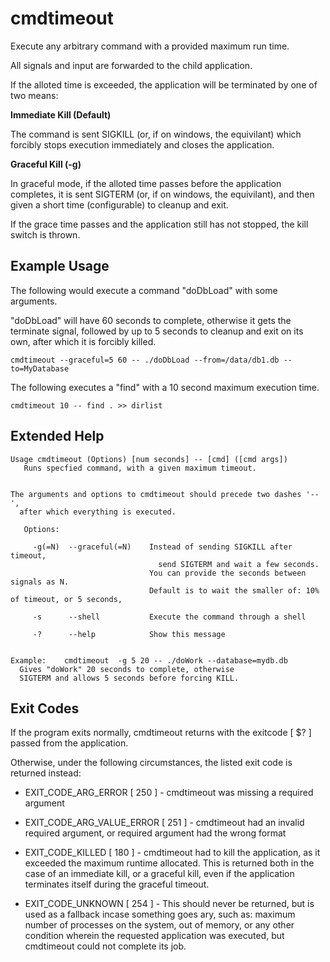 # cmdtimeout
Execute any arbitrary command with a provided maximum run time.

All signals and input are forwarded to the child application.

If the alloted time is exceeded, the application will be terminated by one of two means:

**Immediate Kill (Default)**

The command is sent SIGKILL (or, if on windows, the equivilant) which forcibly stops execution immediately and closes the application.

**Graceful Kill (\-g)**

In graceful mode, if the alloted time passes before the application completes, it is sent SIGTERM (or, if on windows, the equivilant), and then given a short time (configurable) to cleanup and exit.

If the grace time passes and the application still has not stopped, the kill switch is thrown.


Example Usage
-------------

The following would execute a command "doDbLoad" with some arguments.

"doDbLoad" will have 60 seconds to complete, otherwise it gets the terminate signal, followed by up to 5 seconds to cleanup and exit on its own, after which it is forcibly killed.

	cmdtimeout --graceful=5 60 -- ./doDbLoad --from=/data/db1.db --to=MyDatabase


The following executes a "find" with a 10 second maximum execution time.

	cmdtimeout 10 -- find . >> dirlist


Extended Help
-------------

	Usage cmdtimeout (Options) [num seconds] -- [cmd] ([cmd args])
	   Runs specfied command, with a given maximum timeout.


	The arguments and options to cmdtimeout should precede two dashes '--',
	  after which everything is executed.

	   Options:

		 -g(=N)  --graceful(=N)    Instead of sending SIGKILL after timeout,
									 send SIGTERM and wait a few seconds.
								   You can provide the seconds between signals as N.
								   Default is to wait the smaller of: 10% of timeout, or 5 seconds,

		 -s      --shell           Execute the command through a shell

		 -?      --help            Show this message


	Example:    cmdtimeout  -g 5 20 -- ./doWork --database=mydb.db
	  Gives "doWork" 20 seconds to complete, otherwise 
	  SIGTERM and allows 5 seconds before forcing KILL.


Exit Codes
----------

If the program exits normally, cmdtimeout returns with the exitcode [ $? ] passed from the application.

Otherwise, under the following circumstances, the listed exit code is returned instead:


* EXIT_CODE_ARG_ERROR \[ 250 \] - cmdtimeout was missing a required argument

* EXIT_CODE_ARG_VALUE_ERROR \[ 251 \] - cmdtimeout had an invalid required argument, or required argument had the wrong format

* EXIT_CODE_KILLED \[ 180 \] - cmdtimeout had to kill the application, as it exceeded the maximum runtime allocated. This is returned both in the case of an immediate kill, or a graceful kill, even if the application terminates itself during the graceful timeout.

* EXIT_CODE_UNKNOWN \[ 254 \] - This should never be returned, but is used as a fallback incase something goes ary, such as: maximum number of processes on the system, out of memory, or any other condition wherein the requested application was executed, but cmdtimeout could not complete its job.
